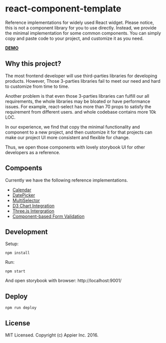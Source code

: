 # react-component-template

Reference implementations for widely used React widget.
Please notice, this is not a component library for you to use directly.
Instead, we provide the minimal implementation for some common components.
You can simply copy and paste code to your project, and customize it as you need.

**[DEMO](https://appier.github.io/react-component-template/build_storybook/)**

## Why this project?

The most frontend developer will use third-parties libraries for developing products.
However, Those 3-parties libraries fail to meet our need and hard to customize from time to time.

Another problem is that even those 3-parties libraries can fulfill our all requirements, the whole libraries may be bloated or have performance issues. For example, react-select has more than 70 props to satisfy the requirement from different users. and whole codebase contains more 10k LOC.

In our experience, we find that copy the minimal functionality and component to a new project, and then customize it for that projects can make our project UI more consistent and flexible for change.

Thus, we open those components with lovely storybook UI for other developers as a reference.


## Compoents

Currently we have the following reference implementations.

* [Calendar](https://github.com/appier/react-component-template/tree/master/src/Calendar)
* [DatePicker](https://github.com/appier/react-component-template/tree/master/src/DatePicker)
* [MultiSelector](https://github.com/appier/react-component-template/tree/master/src/MultiSelector)
* [D3 Chart Integration](https://github.com/appier/react-component-template/tree/master/src/D3)
* [Three.js Intergration](https://github.com/appier/react-component-template/tree/master/src/ThreeRender)
* [Component-based Form Validation](https://github.com/appier/react-component-template/tree/master/src/SelfValidateForm)


## Development

Setup:

```
npm install
```

Run:

```
npm start
```

And open storybook with browser: http://localhost:9001/

## Deploy

```
npm run deploy
```


## License

MIT Licensed. Copyright (c) Appier Inc. 2016.
